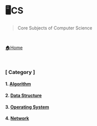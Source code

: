 # 🖥CS

> Core Subjects of Computer Science

<br>

[🏠Home](https://github.com/batboy118/Study_Note)

<br>

### [ Category ]

#### 1. [Algorithm](Algorithm/README.md)

#### 2. [Data Structure](DataStructure/README.md)

#### 3. [Operating System](OperatingSystem/README.md)

#### 4. [Network](Network/README.md)

